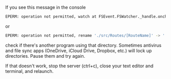 If you see this message in the console

```sh
EPERM: operation not permitted, watch at FSEvent.FSWatcher._handle.onchange
```
or

```sh
EPERM: operation not permitted, rename './src/Routes/[RouteName]' -> './src/Routes/[Routename]_ARCHIVED'
```

check if there's another program using that directory. Sometimes antivirus and file sync apps (OneDrive, iCloud Drive, Dropbox, etc.) will lock up directories. Pause them and try again.

If that doesn't work, stop the server (ctrl+c), close your text editor and terminal, and relaunch.
